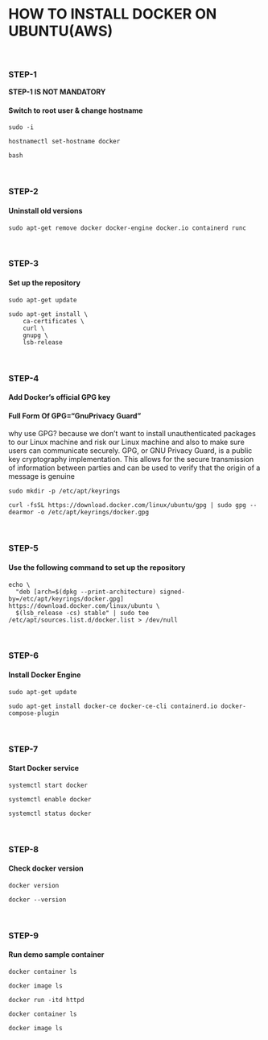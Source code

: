 <h1 align=center,colour='red'>HOW TO INSTALL DOCKER ON UBUNTU(AWS)</h1>
<br/>

### STEP-1

<b>STEP-1 IS NOT MANDATORY</b>

#### Switch to root user & change hostname

```
sudo -i

hostnamectl set-hostname docker

bash
```

<br/>


### STEP-2

#### Uninstall old versions

```
sudo apt-get remove docker docker-engine docker.io containerd runc
```

<br/>

### STEP-3

#### Set up the repository
```
sudo apt-get update

sudo apt-get install \
    ca-certificates \
    curl \
    gnupg \
    lsb-release
```

<br/>

### STEP-4

#### Add Docker’s official GPG key
<h4>Full Form Of GPG=“GnuPrivacy Guard”</h4>
<p>why use GPG? because we don’t want to install unauthenticated packages to our Linux machine and risk our Linux machine and also to make sure users can communicate securely. GPG, or GNU Privacy Guard, is a public key cryptography implementation. This allows for the secure transmission of information between parties and can be used to verify that the origin of a message is genuine</p>

```
sudo mkdir -p /etc/apt/keyrings

curl -fsSL https://download.docker.com/linux/ubuntu/gpg | sudo gpg --dearmor -o /etc/apt/keyrings/docker.gpg
```

<br/>

### STEP-5

#### Use the following command to set up the repository
```
echo \
  "deb [arch=$(dpkg --print-architecture) signed-by=/etc/apt/keyrings/docker.gpg] https://download.docker.com/linux/ubuntu \
  $(lsb_release -cs) stable" | sudo tee /etc/apt/sources.list.d/docker.list > /dev/null
```

<br/>

### STEP-6

#### Install Docker Engine
```
sudo apt-get update

sudo apt-get install docker-ce docker-ce-cli containerd.io docker-compose-plugin
```

<br/>

### STEP-7

#### Start Docker service
```
systemctl start docker

systemctl enable docker

systemctl status docker
```

<br/>

### STEP-8

#### Check docker version

```
docker version

docker --version
```

<br/>

### STEP-9

#### Run demo sample container
```
docker container ls

docker image ls

docker run -itd httpd

docker container ls

docker image ls
```
